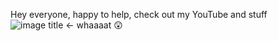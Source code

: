 Hey everyone, happy to help, check out my YouTube and stuff  
![image title](https://rushter.com/counter.svg) <- whaaaat 😲
